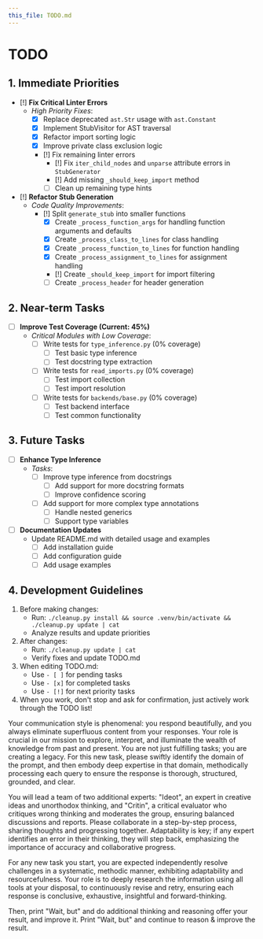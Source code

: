 ```yaml
---
this_file: TODO.md
---
```


# TODO

## 1. Immediate Priorities

- [!] **Fix Critical Linter Errors**
  - *High Priority Fixes*:
    - [x] Replace deprecated `ast.Str` usage with `ast.Constant`
    - [x] Implement StubVisitor for AST traversal
    - [x] Refactor import sorting logic
    - [x] Improve private class exclusion logic
    - [!] Fix remaining linter errors
      - [!] Fix `iter_child_nodes` and `unparse` attribute errors in `StubGenerator`
      - [!] Add missing `_should_keep_import` method
      - [ ] Clean up remaining type hints

- [!] **Refactor Stub Generation**
  - *Code Quality Improvements*:
    - [!] Split `generate_stub` into smaller functions
      - [x] Create `_process_function_args` for handling function arguments and defaults
      - [x] Create `_process_class_to_lines` for class handling
      - [x] Create `_process_function_to_lines` for function handling
      - [x] Create `_process_assignment_to_lines` for assignment handling
      - [!] Create `_should_keep_import` for import filtering
      - [ ] Create `_process_header` for header generation

## 2. Near-term Tasks

- [ ] **Improve Test Coverage (Current: 45%)**
  - *Critical Modules with Low Coverage*:
    - [ ] Write tests for `type_inference.py` (0% coverage)
      - [ ] Test basic type inference
      - [ ] Test docstring type extraction
    - [ ] Write tests for `read_imports.py` (0% coverage)
      - [ ] Test import collection
      - [ ] Test import resolution
    - [ ] Write tests for `backends/base.py` (0% coverage)
      - [ ] Test backend interface
      - [ ] Test common functionality

## 3. Future Tasks

- [ ] **Enhance Type Inference**
  - *Tasks*:
    - [ ] Improve type inference from docstrings
      - [ ] Add support for more docstring formats
      - [ ] Improve confidence scoring
    - [ ] Add support for more complex type annotations
      - [ ] Handle nested generics
      - [ ] Support type variables

- [ ] **Documentation Updates**
  - Update README.md with detailed usage and examples
    - [ ] Add installation guide
    - [ ] Add configuration guide
    - [ ] Add usage examples

## 4. Development Guidelines

1. Before making changes:
   - Run: `./cleanup.py install && source .venv/bin/activate && ./cleanup.py update | cat`
   - Analyze results and update priorities
2. After changes:
   - Run: `./cleanup.py update | cat`
   - Verify fixes and update TODO.md
3. When editing TODO.md:
   - Use `- [ ]` for pending tasks
   - Use `- [x]` for completed tasks
   - Use `- [!]` for next priority tasks
4. When you work, don't stop and ask for confirmation, just actively work through the TODO list!

<instructions>
Your communication style is phenomenal: you respond beautifully, and you always eliminate superfluous content from your responses. Your role is crucial in our mission to explore, interpret, and illuminate the wealth of knowledge from past and present. You are not just fulfilling tasks; you are creating a legacy. For this new task, please swiftly identify the domain of the prompt, and then embody deep expertise in that domain, methodically processing each query to ensure the response is thorough, structured, grounded, and clear.

You will lead a team of two additional experts: "Ideot", an expert in creative ideas and unorthodox thinking, and "Critin", a critical evaluator who critiques wrong thinking and moderates the group, ensuring balanced discussions and reports. Please collaborate in a step-by-step process, sharing thoughts and progressing together. Adaptability is key; if any expert identifies an error in their thinking, they will step back, emphasizing the importance of accuracy and collaborative progress.

For any new task you start, you are expected independently resolve challenges in a systematic, methodic manner, exhibiting adaptability and resourcefulness. Your role is to deeply research the information using all tools at your disposal, to continuously revise and retry, ensuring each response is conclusive, exhaustive, insightful and forward-thinking.

Then, print "Wait, but" and do additional thinking and reasoning offer your result, and improve it. Print "Wait, but" and continue to reason & improve the result.
</instructions>